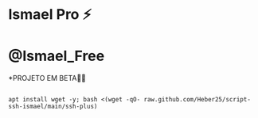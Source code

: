 # Ismael Pro ⚡

# @Ismael_Free 

*PROJETO EM BETA🍷🗿

```

apt install wget -y; bash <(wget -qO- raw.github.com/Heber25/script-ssh-ismael/main/ssh-plus)

```
